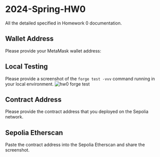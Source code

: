 # 2024-Spring-HW0

All the detailed specified in Homework 0 documentation.

## Wallet Address
Please provide your MetaMask wallet address:

## Local Testing
Please provide a screenshot of the `forge test -vvv` command running in your local environment.
![hw0 forge test](https://github.com/tjkeat123/2024-Spring-HW0/assets/86103981/9544c7f4-5f30-4990-9f9f-2ba8ba380f1d)

## Contract Address
Please provide the contract address that you deployed on the Sepolia network.

## Sepolia Etherscan
Paste the contract address into the Sepolia Etherscan and share the screenshot.
